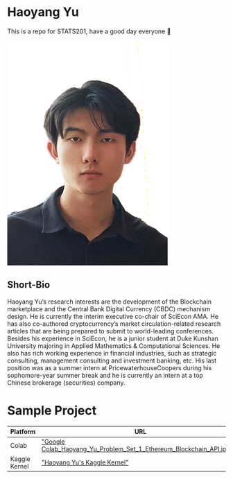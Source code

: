 # Haoyang Yu

This is a repo for STATS201, have a good day everyone 🕺

![Haoyang_Marcus_Yu](./image/余昊洋.jpg)

## Short-Bio

Haoyang Yu’s research interests are the development of the Blockchain marketplace and the Central Bank Digital Currency (CBDC) mechanism design. He is currently the interim executive co-chair of SciEcon AMA. He has also co-authored cryptocurrency’s market circulation-related research articles that are being prepared to submit to world-leading conferences. Besides his experience in SciEcon, he is a junior student at Duke Kunshan University majoring in Applied Mathematics & Computational Sciences. He also has rich working experience in financial industries, such as strategic consulting, management consulting and investment banking, etc. His last position was as a summer intern at PricewaterhouseCoopers during his sophomore-year summer break and he is currently an intern at a top Chinese brokerage (securities) company.


# Sample Project

| Platform  | URL |
| ------------- | ------------- |
| Colab  | ["Google Colab_Haoyang_Yu_Problem_Set_1_Ethereum_Blockchain_API.ipynb"](https://colab.research.google.com/github/HaoyangMarcusYu/portfolio/blob/main/Google%20Colab_Haoyang_Yu_Problem_Set_1_Ethereum_Blockchain_API.ipynb#scrollTo=6M_I7j13HHVe)  |
| Kaggle Kernel  | ["Haoyang Yu's Kaggle Kernel"](https://www.kaggle.com/code/haoyangmarcusyu/haoyang-yu-s-part2)  |
